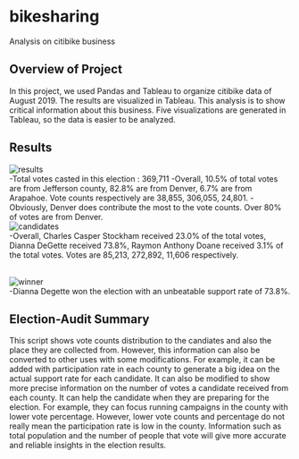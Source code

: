 # **bikesharing**
Analysis on citibike business
## Overview of Project
In this project, we used Pandas and Tableau to organize citibike data of August 2019. The results are visualized in Tableau. This analysis is to show critical information about this business. Five visualizations are generated in Tableau, so the data is easier to be analyzed.
## Results
![results](Resources/results.png)
<br />-Total votes casted in this election : 369,711
-Overall, 10.5% of total votes are from Jefferson county, 82.8% are from Denver, 6.7% are from Arapahoe. Vote counts respectively are 38,855, 306,055, 24,801.
-Obviously, Denver does contribute the most to the vote counts. Over 80% of votes are from Denver.
<br />![candidates](Resources/candidates.png)
<br />-Overall, Charles Casper Stockham received 23.0% of the total votes, Dianna DeGette received 73.8%, Raymon Anthony Doane received 3.1% of the total votes. Votes are 85,213, 272,892, 11,606 respectively.

<br />![winner](Resources/winner.png)
<br />-Dianna Degette won the election with an unbeatable support rate of 73.8%.
## Election-Audit Summary
This script shows vote counts distribution to the candiates and also the place they are collected from. However, this information can also be converted to other uses with some modifications. For example, it can be added with participation rate in each county to generate a big idea on the actual support rate for each candidate. It can also be modified to show more precise information on the number of votes a candidate received from each county. It can help the candidate when they are preparing for the election. For example, they can focus running campaigns in the county with lower vote percentage. However, lower vote counts and percentage do not really mean the participation rate is low in the county. Information such as total population and the number of people that vote will give more accurate and reliable insights in the election results.
